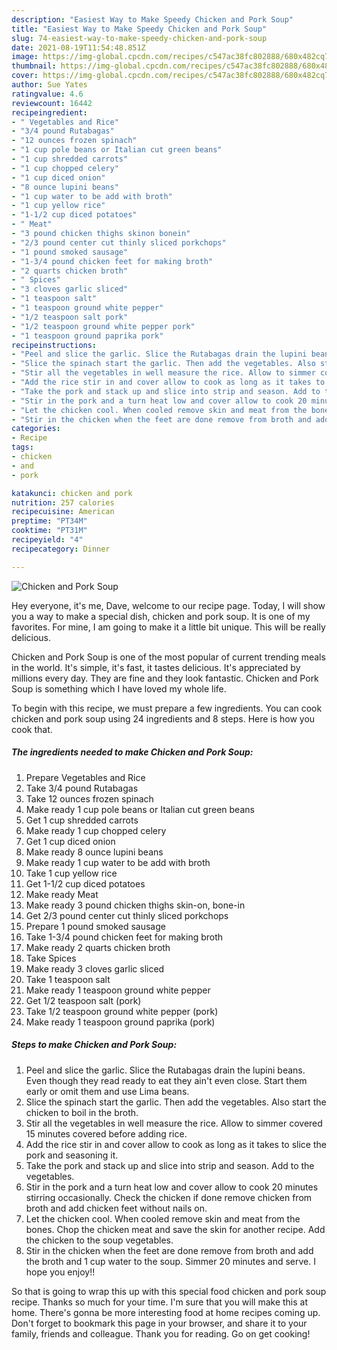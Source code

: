 ```yaml
---
description: "Easiest Way to Make Speedy Chicken and Pork Soup"
title: "Easiest Way to Make Speedy Chicken and Pork Soup"
slug: 74-easiest-way-to-make-speedy-chicken-and-pork-soup
date: 2021-08-19T11:54:48.851Z
image: https://img-global.cpcdn.com/recipes/c547ac38fc802888/680x482cq70/chicken-and-pork-soup-recipe-main-photo.jpg
thumbnail: https://img-global.cpcdn.com/recipes/c547ac38fc802888/680x482cq70/chicken-and-pork-soup-recipe-main-photo.jpg
cover: https://img-global.cpcdn.com/recipes/c547ac38fc802888/680x482cq70/chicken-and-pork-soup-recipe-main-photo.jpg
author: Sue Yates
ratingvalue: 4.6
reviewcount: 16442
recipeingredient:
- " Vegetables and Rice"
- "3/4 pound Rutabagas"
- "12 ounces frozen spinach"
- "1 cup pole beans or Italian cut green beans"
- "1 cup shredded carrots"
- "1 cup chopped celery"
- "1 cup diced onion"
- "8 ounce lupini beans"
- "1 cup water to be add with broth"
- "1 cup yellow rice"
- "1-1/2 cup diced potatoes"
- " Meat"
- "3 pound chicken thighs skinon bonein"
- "2/3 pound center cut thinly sliced porkchops"
- "1 pound smoked sausage"
- "1-3/4 pound chicken feet for making broth"
- "2 quarts chicken broth"
- " Spices"
- "3 cloves garlic sliced"
- "1 teaspoon salt"
- "1 teaspoon ground white pepper"
- "1/2 teaspoon salt pork"
- "1/2 teaspoon ground white pepper pork"
- "1 teaspoon ground paprika pork"
recipeinstructions:
- "Peel and slice the garlic. Slice the Rutabagas drain the lupini beans. Even though they read ready to eat they ain&#39;t even close. Start them early or omit them and use Lima beans."
- "Slice the spinach start the garlic. Then add the vegetables. Also start the chicken to boil in the broth."
- "Stir all the vegetables in well measure the rice. Allow to simmer covered 15 minutes covered before adding rice."
- "Add the rice stir in and cover allow to cook as long as it takes to slice the pork and seasoning it."
- "Take the pork and stack up and slice into strip and season. Add to the vegetables."
- "Stir in the pork and a turn heat low and cover allow to cook 20 minutes stirring occasionally. Check the chicken if done remove chicken from broth and add chicken feet without nails on."
- "Let the chicken cool. When cooled remove skin and meat from the bones. Chop the chicken meat and save the skin for another recipe. Add the chicken to the soup vegetables."
- "Stir in the chicken when the feet are done remove from broth and add the broth and 1 cup water to the soup. Simmer 20 minutes and serve. I hope you enjoy!!"
categories:
- Recipe
tags:
- chicken
- and
- pork

katakunci: chicken and pork 
nutrition: 257 calories
recipecuisine: American
preptime: "PT34M"
cooktime: "PT31M"
recipeyield: "4"
recipecategory: Dinner

---
```



![Chicken and Pork Soup](https://img-global.cpcdn.com/recipes/c547ac38fc802888/680x482cq70/chicken-and-pork-soup-recipe-main-photo.jpg)

Hey everyone, it's me, Dave, welcome to our recipe page. Today, I will show you a way to make a special dish, chicken and pork soup. It is one of my favorites. For mine, I am going to make it a little bit unique. This will be really delicious.

Chicken and Pork Soup is one of the most popular of current trending meals in the world. It's simple, it's fast, it tastes delicious. It's appreciated by millions every day. They are fine and they look fantastic. Chicken and Pork Soup is something which I have loved my whole life.




To begin with this recipe, we must prepare a few ingredients. You can cook chicken and pork soup using 24 ingredients and 8 steps. Here is how you cook that.

<!--inarticleads1-->

##### The ingredients needed to make Chicken and Pork Soup:

1. Prepare  Vegetables and Rice
1. Take 3/4 pound Rutabagas
1. Take 12 ounces frozen spinach
1. Make ready 1 cup pole beans or Italian cut green beans
1. Get 1 cup shredded carrots
1. Make ready 1 cup chopped celery
1. Get 1 cup diced onion
1. Make ready 8 ounce lupini beans
1. Make ready 1 cup water to be add with broth
1. Take 1 cup yellow rice
1. Get 1-1/2 cup diced potatoes
1. Make ready  Meat
1. Make ready 3 pound chicken thighs skin-on, bone-in
1. Get 2/3 pound center cut thinly sliced porkchops
1. Prepare 1 pound smoked sausage
1. Take 1-3/4 pound chicken feet for making broth
1. Make ready 2 quarts chicken broth
1. Take  Spices
1. Make ready 3 cloves garlic sliced
1. Take 1 teaspoon salt
1. Make ready 1 teaspoon ground white pepper
1. Get 1/2 teaspoon salt (pork)
1. Take 1/2 teaspoon ground white pepper (pork)
1. Make ready 1 teaspoon ground paprika (pork)




<!--inarticleads2-->

##### Steps to make Chicken and Pork Soup:

1. Peel and slice the garlic. Slice the Rutabagas drain the lupini beans. Even though they read ready to eat they ain&#39;t even close. Start them early or omit them and use Lima beans.
1. Slice the spinach start the garlic. Then add the vegetables. Also start the chicken to boil in the broth.
1. Stir all the vegetables in well measure the rice. Allow to simmer covered 15 minutes covered before adding rice.
1. Add the rice stir in and cover allow to cook as long as it takes to slice the pork and seasoning it.
1. Take the pork and stack up and slice into strip and season. Add to the vegetables.
1. Stir in the pork and a turn heat low and cover allow to cook 20 minutes stirring occasionally. Check the chicken if done remove chicken from broth and add chicken feet without nails on.
1. Let the chicken cool. When cooled remove skin and meat from the bones. Chop the chicken meat and save the skin for another recipe. Add the chicken to the soup vegetables.
1. Stir in the chicken when the feet are done remove from broth and add the broth and 1 cup water to the soup. Simmer 20 minutes and serve. I hope you enjoy!!




So that is going to wrap this up with this special food chicken and pork soup recipe. Thanks so much for your time. I'm sure that you will make this at home. There's gonna be more interesting food at home recipes coming up. Don't forget to bookmark this page in your browser, and share it to your family, friends and colleague. Thank you for reading. Go on get cooking!
